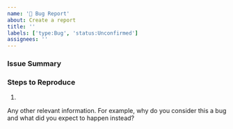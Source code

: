 ```yaml
---
name: '🐞 Bug Report'
about: Create a report
title: ''
labels: ['type:Bug', 'status:Unconfirmed']
assignees: ''
---
```


<!--
Found a bug? Please fill out the sections below. 👍
-->

### Issue Summary

<!--
A summary of the issue.
-->

### Steps to Reproduce

1. 

Any other relevant information. For example, why do you consider this a bug and what did you expect to happen instead?

